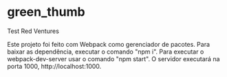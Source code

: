 # green_thumb
Test Red Ventures

Este projeto foi feito com Webpack como gerenciador de pacotes. 
Para baixar as dependência, executar o comando "npm i". 
Para executar o webpack-dev-server usar o comando "npm start".
O servidor executará na porta 1000, http://localhost:1000.
